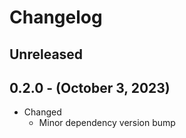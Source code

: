 # Changelog

## Unreleased

## 0.2.0 - (October 3, 2023)

* Changed
  * Minor dependency version bump

